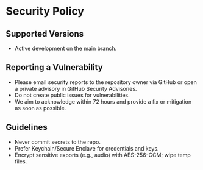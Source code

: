# Security Policy

## Supported Versions
- Active development on the main branch.

## Reporting a Vulnerability
- Please email security reports to the repository owner via GitHub or open a private advisory in GitHub Security Advisories.
- Do not create public issues for vulnerabilities.
- We aim to acknowledge within 72 hours and provide a fix or mitigation as soon as possible.

## Guidelines
- Never commit secrets to the repo.
- Prefer Keychain/Secure Enclave for credentials and keys.
- Encrypt sensitive exports (e.g., audio) with AES-256-GCM; wipe temp files.
